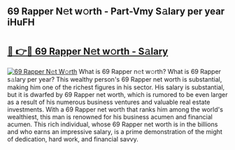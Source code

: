 ## 69 Rapper N𝚎t w𝚘rth - Part-Vmy S𝚊lary per year iHuFH

# <h2><a href="http://gc2ib1.nevu.top/?p=69+Rapper">🔗 👉🔴 69 Rapper N𝚎t w𝚘rth - S𝚊lary</a></h2>

[![69 Rapper N𝚎t W𝚘rth](https://i.imgur.com/Oavwk0R.jpeg)](http://gc2ib1.nevu.top/?p=69+Rapper)
What is 69 Rapper n𝚎t w𝚘rth? What is 69 Rapper s𝚊lary per year?
This wealthy person's 69 Rapper net worth is substantial, making him one of the richest figures in his sector. His salary is substantial, but it is dwarfed by 69 Rapper net worth, which is rumored to be even larger as a result of his numerous business ventures and valuable real estate investments. With a 69 Rapper net worth that ranks him among the world's wealthiest, this man is renowned for his business acumen and financial acumen. This rich individual, whose 69 Rapper net worth is in the billions and who earns an impressive salary, is a prime demonstration of the might of dedication, hard work, and financial savvy.
